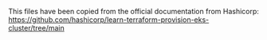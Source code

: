 This files have been copied from the official documentation from Hashicorp: https://github.com/hashicorp/learn-terraform-provision-eks-cluster/tree/main
